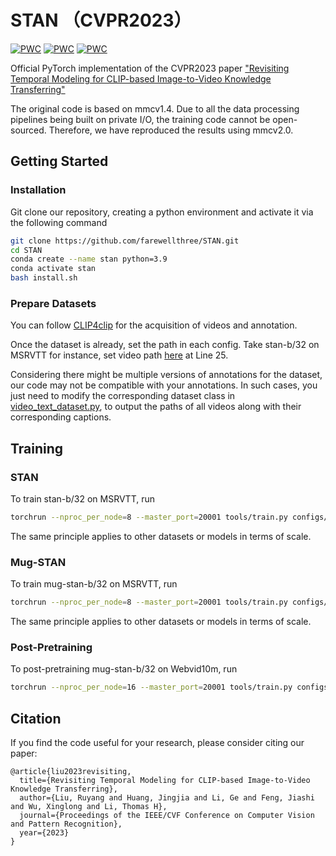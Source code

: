 # STAN （CVPR2023）

[![PWC](https://img.shields.io/endpoint.svg?url=https://paperswithcode.com/badge/revisiting-temporal-modeling-for-clip-based/video-retrieval-on-msr-vtt-1ka)](https://paperswithcode.com/sota/video-retrieval-on-msr-vtt-1ka?p=revisiting-temporal-modeling-for-clip-based)
[![PWC](https://img.shields.io/endpoint.svg?url=https://paperswithcode.com/badge/revisiting-temporal-modeling-for-clip-based/video-retrieval-on-didemo)](https://paperswithcode.com/sota/video-retrieval-on-didemo?p=revisiting-temporal-modeling-for-clip-based)
[![PWC](https://img.shields.io/endpoint.svg?url=https://paperswithcode.com/badge/revisiting-temporal-modeling-for-clip-based/video-retrieval-on-lsmdc)](https://paperswithcode.com/sota/video-retrieval-on-lsmdc?p=revisiting-temporal-modeling-for-clip-based)

Official PyTorch implementation of the CVPR2023 paper ["Revisiting Temporal Modeling for CLIP-based Image-to-Video
Knowledge Transferring"](https://arxiv.org/abs/2301.11116)

The original code is based on mmcv1.4. Due to all the data processing pipelines being built on private I/O, the training code cannot be open-sourced. Therefore, we have reproduced the results using mmcv2.0.

## Getting Started
### Installation

Git clone our repository, creating a python environment and activate it via the following command

```bash
git clone https://github.com/farewellthree/STAN.git
cd STAN
conda create --name stan python=3.9
conda activate stan
bash install.sh
```

### Prepare Datasets
You can follow [CLIP4clip](https://github.com/ArrowLuo/CLIP4Clip) for the acquisition of videos and annotation.

Once the dataset is already, set the path in each config. Take stan-b/32 on MSRVTT for instance, set video path [here](https://github.com/farewellthree/STAN/blob/main/configs/exp/stan/stan_msrvtt_b32_hf.py#L25) at Line 25.

Considering there might be multiple versions of annotations for the dataset, our code may not be compatible with your annotations. In such cases, you just need to modify the corresponding dataset class in [video_text_dataset.py](https://github.com/farewellthree/STAN/blob/main/mmaction/datasets/video_text_dataset.py), to output the paths of all videos along with their corresponding captions.

## Training
### STAN
To train stan-b/32 on MSRVTT, run 
```bash
torchrun --nproc_per_node=8 --master_port=20001 tools/train.py configs/exp/stan/stan_msrvtt_b32_hf.py --launcher pytorch
```
The same principle applies to other datasets or models in terms of scale.

### Mug-STAN
To train mug-stan-b/32 on MSRVTT, run 
```bash
torchrun --nproc_per_node=8 --master_port=20001 tools/train.py configs/exp/stan/mugstan_msrvt_b32_hf.py --launcher pytorch
```
The same principle applies to other datasets or models in terms of scale.

### Post-Pretraining
To post-pretraining mug-stan-b/32 on Webvid10m, run 
```bash
torchrun --nproc_per_node=16 --master_port=20001 tools/train.py configs/exp/stan/mugstan_webvid10m_b32_pretrain.py --launcher pytorch
```

## Citation
If you find the code useful for your research, please consider citing our paper:
```
@article{liu2023revisiting,
  title={Revisiting Temporal Modeling for CLIP-based Image-to-Video Knowledge Transferring},
  author={Liu, Ruyang and Huang, Jingjia and Li, Ge and Feng, Jiashi and Wu, Xinglong and Li, Thomas H},
  journal={Proceedings of the IEEE/CVF Conference on Computer Vision and Pattern Recognition},
  year={2023}
}
```
